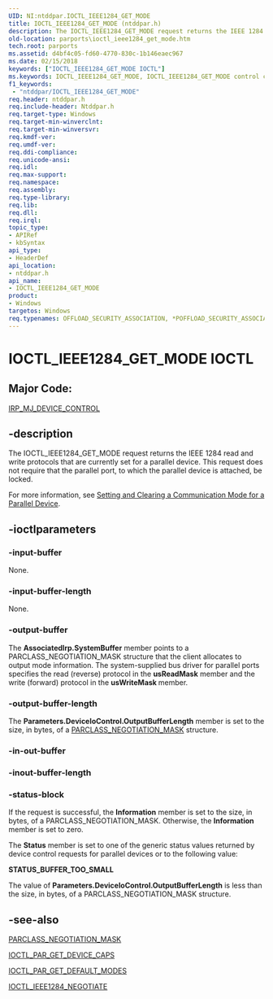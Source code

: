 ```yaml
---
UID: NI:ntddpar.IOCTL_IEEE1284_GET_MODE
title: IOCTL_IEEE1284_GET_MODE (ntddpar.h)
description: The IOCTL_IEEE1284_GET_MODE request returns the IEEE 1284 read and write protocols that are currently set for a parallel device.
old-location: parports\ioctl_ieee1284_get_mode.htm
tech.root: parports
ms.assetid: d4bf4c05-fd60-4770-830c-1b146eaec967
ms.date: 02/15/2018
keywords: ["IOCTL_IEEE1284_GET_MODE IOCTL"]
ms.keywords: IOCTL_IEEE1284_GET_MODE, IOCTL_IEEE1284_GET_MODE control code [Parallel Ports], cisspd_e421ca10-5fc6-444c-bb92-09f680fca56a.xml, ntddpar/IOCTL_IEEE1284_GET_MODE, parports.ioctl_ieee1284_get_mode
f1_keywords:
 - "ntddpar/IOCTL_IEEE1284_GET_MODE"
req.header: ntddpar.h
req.include-header: Ntddpar.h
req.target-type: Windows
req.target-min-winverclnt:
req.target-min-winversvr:
req.kmdf-ver:
req.umdf-ver:
req.ddi-compliance:
req.unicode-ansi:
req.idl:
req.max-support:
req.namespace:
req.assembly:
req.type-library:
req.lib:
req.dll:
req.irql:
topic_type:
- APIRef
- kbSyntax
api_type:
- HeaderDef
api_location:
- ntddpar.h
api_name:
- IOCTL_IEEE1284_GET_MODE
product:
- Windows
targetos: Windows
req.typenames: OFFLOAD_SECURITY_ASSOCIATION, *POFFLOAD_SECURITY_ASSOCIATION
---
```


# IOCTL_IEEE1284_GET_MODE IOCTL


##  Major Code:


[IRP_MJ_DEVICE_CONTROL](https://docs.microsoft.com/windows-hardware/drivers/kernel/irp-mj-device-control)

## -description



The IOCTL_IEEE1284_GET_MODE request returns the IEEE 1284 read and write protocols that are currently set for a parallel device. This request does not require that the parallel port, to which the parallel device is attached, be locked.

For more information, see <a href="https://docs.microsoft.com/previous-versions/ff544797(v=vs.85)">Setting and Clearing a Communication Mode for a Parallel Device</a>.




## -ioctlparameters




### -input-buffer

None.


### -input-buffer-length

None.


### -output-buffer

The <b>AssociatedIrp.SystemBuffer</b> member points to a PARCLASS_NEGOTIATION_MASK structure that the client allocates to output mode information. The system-supplied bus driver for parallel ports specifies the read (reverse) protocol in the <b>usReadMask</b> member and the write (forward) protocol in the <b>usWriteMask </b>member.


### -output-buffer-length

The <b>Parameters.DeviceIoControl.OutputBufferLength</b> member is set to the size, in bytes, of a <a href="..\ntddpar\ns-ntddpar-_parclass_negotiation_mask.md">PARCLASS_NEGOTIATION_MASK</a> structure.


### -in-out-buffer








### -inout-buffer-length








### -status-block

If the request is successful, the <b>Information</b> member is set to the size, in bytes, of a PARCLASS_NEGOTIATION_MASK. Otherwise, the <b>Information</b> member is set to zero.

The <b>Status</b> member is set to one of the generic status values returned by device control requests for parallel devices or to the following value:




**STATUS_BUFFER_TOO_SMALL**

The value of <b>Parameters.DeviceIoControl.OutputBufferLength</b> is less than the size, in bytes, of a PARCLASS_NEGOTIATION_MASK structure.


## -see-also

<a href="..\ntddpar\ns-ntddpar-_parclass_negotiation_mask.md">PARCLASS_NEGOTIATION_MASK</a>



<a href="..\ntddpar\ni-ntddpar-ioctl_par_get_device_caps.md">IOCTL_PAR_GET_DEVICE_CAPS</a>



<a href="..\ntddpar\ni-ntddpar-ioctl_par_get_default_modes.md">IOCTL_PAR_GET_DEFAULT_MODES</a>



<a href="..\ntddpar\ni-ntddpar-ioctl_ieee1284_negotiate.md">IOCTL_IEEE1284_NEGOTIATE</a>



 

 


